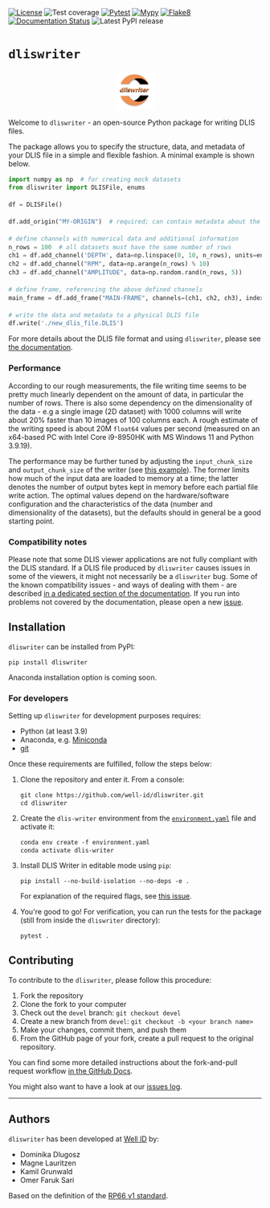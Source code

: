 [![License](https://img.shields.io/badge/license-MIT-green)](./LICENSE)
![Test coverage](https://img.shields.io/endpoint?url=https://gist.githubusercontent.com/the-mysh/8ec74eae558f3a7793622f6469064b73/raw/test_coverage_badge.json)
[![Pytest](https://github.com/well-id/dliswriter/actions/workflows/Pytest.yml/badge.svg)](https://github.com/well-id/dliswriter/actions/workflows/Pytest.yml)
[![Mypy](https://github.com/well-id/dliswriter/actions/workflows/mypy.yml/badge.svg)](https://github.com/well-id/dliswriter/actions/workflows/mypy.yml)
[![Flake8](https://github.com/well-id/dliswriter/actions/workflows/Flake8.yml/badge.svg)](https://github.com/well-id/dliswriter/actions/workflows/Flake8.yml)
[![Documentation Status](https://readthedocs.com/projects/well-id-widcdliswriter/badge/?version=latest)](https://well-id-widcdliswriter.readthedocs-hosted.com/?badge=latest)
![Latest PyPI release](https://img.shields.io/pypi/v/dliswriter)

# `dliswriter`

<p align="center" width="100%">
    <img width="15%" src="logo.png">
</p>


Welcome to `dliswriter` - an open-source Python package for writing DLIS files.

The package allows you to specify the structure, data, and metadata of your DLIS file
in a simple and flexible fashion. A minimal example is shown below.

```python
import numpy as np  # for creating mock datasets
from dliswriter import DLISFile, enums

df = DLISFile()

df.add_origin("MY-ORIGIN")  # required; can contain metadata about the well, scan procedure, etc.

# define channels with numerical data and additional information
n_rows = 100  # all datasets must have the same number of rows
ch1 = df.add_channel('DEPTH', data=np.linspace(0, 10, n_rows), units=enums.Unit.METER)
ch2 = df.add_channel("RPM", data=np.arange(n_rows) % 10)
ch3 = df.add_channel("AMPLITUDE", data=np.random.rand(n_rows, 5))

# define frame, referencing the above defined channels
main_frame = df.add_frame("MAIN-FRAME", channels=(ch1, ch2, ch3), index_type=enums.FrameIndexType.BOREHOLE_DEPTH)

# write the data and metadata to a physical DLIS file
df.write('./new_dlis_file.DLIS')
```

For more details about the DLIS file format and using `dliswriter`, please see [the documentation](https://well-id-widcdliswriter.readthedocs-hosted.com/index.html).

### Performance
According to our rough measurements, the file writing time seems to be pretty much linearly dependent on the 
amount of data, in particular the number of rows. There is also some dependency on the dimensionality 
of the data - e.g a single image (2D dataset) with 1000 columns will write about 20% faster 
than 10 images of 100 columns each. A rough estimate of the writing speed is about 20M `float64` values per second
(measured on an x64-based PC with Intel Core i9-8950HK with MS Windows 11 and Python 3.9.19).

The performance may be further tuned by adjusting the `input_chunk_size` and `output_chunk_size` of the writer
(see [this example](./examples/create_synth_dlis_variable_data.py)). The former limits how much of the input 
data are loaded to memory at a time; the latter denotes the number of output bytes kept in memory before each partial 
file write action. The optimal values depend on the hardware/software configuration and the characteristics of the data
(number and dimensionality of the datasets), but the defaults should in general be a good starting point.


### Compatibility notes

Please note that some DLIS viewer applications are not fully compliant with the DLIS standard.
If a DLIS file produced by `dliswriter` causes issues in some of the viewers, it might not necessarily 
be a `dliswriter` bug.
Some of the known compatibility issues - and ways of dealing with them - are described 
[in a dedicated section of the documentation](https://well-id-widcdliswriter.readthedocs-hosted.com/userguide/compatibilityissues.html).
If you run into problems not covered by the documentation, please open a new [issue](https://github.com/well-id/dliswriter/issues).


## Installation
`dliswriter` can be installed from PyPI:

```commandline
pip install dliswriter
```

Anaconda installation option is coming soon.

### For developers
Setting up `dliswriter` for development purposes requires: 
- Python (at least 3.9)
- Anaconda, e.g. [Miniconda](https://docs.anaconda.com/free/miniconda/)
- [git](https://git-scm.com/)

Once these requirements are fulfilled, follow the steps below:

1. Clone the repository and enter it. From a console:
    ```commandline
    git clone https://github.com/well-id/dliswriter.git
    cd dliswriter
    ```

2. Create the `dlis-writer` environment from the [`environment.yaml`](./environment.yaml) file and activate it:
    ```commandline
    conda env create -f environment.yaml
    conda activate dlis-writer
    ```

4. Install DLIS Writer in editable mode using `pip`:
    ```commandline
    pip install --no-build-isolation --no-deps -e .
    ```
    For explanation of the required flags, see [this issue](https://github.com/conda/conda-build/issues/4251).

5. You're good to go! For verification, you can run the tests for the package 
(still from inside the `dliswriter` directory):
    ```commandline
    pytest .
    ```

## Contributing
To contribute to the `dliswriter`, please follow this procedure:
1. Fork the repository
2. Clone the fork to your computer
3. Check out the `devel` branch: `git checkout devel`
4. Create a new branch from `devel`: `git checkout -b <your branch name>`
5. Make your changes, commit them, and push them 
6. From the GitHub page of your fork, create a pull request to the original repository.

You can find some more detailed instructions about the fork-and-pull request workflow 
[in the GitHub Docs](https://docs.github.com/en/get-started/exploring-projects-on-github/contributing-to-a-project).

You might also want to have a look at our [issues log](https://github.com/well-id/dliswriter/issues).

---
## Authors
`dliswriter` has been developed at [Well ID](https://wellid.no/) by:

* Dominika Dlugosz
* Magne Lauritzen
* Kamil Grunwald
* Omer Faruk Sari

Based on the definition of the [RP66 v1 standard](https://energistics.org/sites/default/files/RP66/V1/Toc/main.html).
